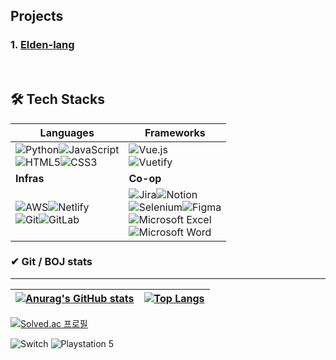 ## Projects
### 1. [Elden-lang](https://elden.link)

<br>

## 🛠 Tech Stacks



| Languages                                                    | Frameworks                                                   |
| ------------------------------------------------------------ | ------------------------------------------------------------ |
| ![Python](https://img.shields.io/badge/python-3670A0?style=for-the-badge&logo=python&logoColor=ffdd54)![JavaScript](https://img.shields.io/badge/javascript-%23323330.svg?style=for-the-badge&logo=javascript&logoColor=%23F7DF1E)<br/>![HTML5](https://img.shields.io/badge/html5-%23E34F26.svg?style=for-the-badge&logo=html5&logoColor=white)![CSS3](https://img.shields.io/badge/css3-%231572B6.svg?style=for-the-badge&logo=css3&logoColor=white) | ![Vue.js](https://img.shields.io/badge/vuejs-%2335495e.svg?style=for-the-badge&logo=vuedotjs&logoColor=%234FC08D)<br/>![Vuetify](https://img.shields.io/badge/Vuetify-1867C0?style=for-the-badge&logo=vuetify&logoColor=AEDDFF) |
| **Infras**                                                   | **Co-op**                                                    |
| ![AWS](https://img.shields.io/badge/AWS-%23FF9900.svg?style=for-the-badge&logo=amazon-aws&logoColor=white)![Netlify](https://img.shields.io/badge/netlify-%23000000.svg?style=for-the-badge&logo=netlify&logoColor=#00C7B7)<br/>![Git](https://img.shields.io/badge/git-%23F05033.svg?style=for-the-badge&logo=git&logoColor=white)![GitLab](https://img.shields.io/badge/gitlab-%23181717.svg?style=for-the-badge&logo=gitlab&logoColor=white) | ![Jira](https://img.shields.io/badge/jira-%230A0FFF.svg?style=for-the-badge&logo=jira&logoColor=white)![Notion](https://img.shields.io/badge/Notion-%23000000.svg?style=for-the-badge&logo=notion&logoColor=white)<br/>![Selenium](https://img.shields.io/badge/-selenium-%43B02A?style=for-the-badge&logo=selenium&logoColor=white)![Figma](https://img.shields.io/badge/figma-%23F24E1E.svg?style=for-the-badge&logo=figma&logoColor=white) <br />![Microsoft Excel](https://img.shields.io/badge/Microsoft_Excel-217346?style=for-the-badge&logo=microsoft-excel&logoColor=white)<br/>![Microsoft Word](https://img.shields.io/badge/Microsoft_Word-2B579A?style=for-the-badge&logo=microsoft-word&logoColor=white)<br/> |



### ✔ Git / BOJ stats

-----

| [![Anurag's GitHub stats](https://github-readme-stats.vercel.app/api?username=Magpie1000)](https://github.com/anuraghazra/github-readme-stats) | [![Top Langs](https://github-readme-stats.vercel.app/api/top-langs/?username=magpie1000&layout=compact)](https://github.com/magpie1000/github-readme-stats) |
| ------------------------------------------------------------ | ------------------------------------------------------------ |



[![Solved.ac
프로필](http://mazassumnida.wtf/api/generate_badge?boj=magpie1000)](https://solved.ac/magpie1000)





![Switch](https://img.shields.io/badge/Switch-E60012?style=for-the-badge&logo=nintendo-switch&logoColor=white)
![Playstation 5](https://img.shields.io/badge/Playstation%205-003791?style=for-the-badge&logo=playstation-5&logoColor=white)

<!--
**Magpie1000/Magpie1000** is a ✨ _special_ ✨ repository because its `README.md` (this file) appears on your GitHub profile.

Here are some ideas to get you started:

- 🔭 I’m currently working on ...
- 🌱 I’m currently learning ...
- 👯 I’m looking to collaborate on ...
- 🤔 I’m looking for help with ...
- 💬 Ask me about ...
- 📫 How to reach me: ...
- 😄 Pronouns: ...
- ⚡ Fun fact: ...
-->
